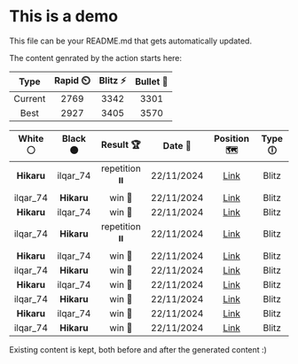 # This is a demo

This file can be your README.md that gets automatically updated.

The content genrated by the action starts here:

<!--START_SECTION:chessStats-->
<!-- Automatically generated with https://github.com/Balastrong/chess-stats-action -->

| Type | Rapid ⏲️ | Blitz ⚡ | Bullet 🔫 |
|:---:|:---:|:---:|:---:|
| Current | 2769 | 3342 | 3301 |
| Best | 2927 | 3405 | 3570 |

| White ⚪ | Black ⚫ | Result 🏆 | Date 📅 | Position 🗺️ | Type 🕕 |
|:---:|:---:|:---:|:---:|:---:|:---:|
| **Hikaru** | ilqar_74 | repetition ⏸️ | 22/11/2024 | <a href="http://www.ee.unb.ca/cgi-bin/tervo/fen.pl?select=8/4k1p1/6P1/1p2pP1p/1Pp1P2P/8/1K6/8 w - -">Link</a> | Blitz |
| ilqar_74 | **Hikaru** | win 🥇 | 22/11/2024 | <a href="http://www.ee.unb.ca/cgi-bin/tervo/fen.pl?select=8/3bk3/5p2/p2B1Kp1/6P1/8/8/8 w - -">Link</a> | Blitz |
| **Hikaru** | ilqar_74 | win 🥇 | 22/11/2024 | <a href="http://www.ee.unb.ca/cgi-bin/tervo/fen.pl?select=2r4k/2BP2qp/4p3/4Q3/1p6/pP6/P4PP1/6K1 b - -">Link</a> | Blitz |
| ilqar_74 | **Hikaru** | repetition ⏸️ | 22/11/2024 | <a href="http://www.ee.unb.ca/cgi-bin/tervo/fen.pl?select=R7/5k2/5P2/5K2/8/8/8/4r3 w - -">Link</a> | Blitz |
| **Hikaru** | ilqar_74 | win 🥇 | 22/11/2024 | <a href="http://www.ee.unb.ca/cgi-bin/tervo/fen.pl?select=r5k1/6p1/8/8/2R3p1/1PP1P3/1KP5/8 b - -">Link</a> | Blitz |
| ilqar_74 | **Hikaru** | win 🥇 | 22/11/2024 | <a href="http://www.ee.unb.ca/cgi-bin/tervo/fen.pl?select=1k6/8/1qP1Np2/8/7P/3K4/8/8 w - -">Link</a> | Blitz |
| **Hikaru** | ilqar_74 | win 🥇 | 22/11/2024 | <a href="http://www.ee.unb.ca/cgi-bin/tervo/fen.pl?select=6k1/5pp1/P1p5/1rN5/7p/2n1P2P/3NbPP1/R5K1 b - -">Link</a> | Blitz |
| ilqar_74 | **Hikaru** | win 🥇 | 22/11/2024 | <a href="http://www.ee.unb.ca/cgi-bin/tervo/fen.pl?select=6k1/p4p2/1p3bp1/3B3p/7P/1NPR2PK/PP1Rrn2/4r3 w - -">Link</a> | Blitz |
| **Hikaru** | ilqar_74 | win 🥇 | 22/11/2024 | <a href="http://www.ee.unb.ca/cgi-bin/tervo/fen.pl?select=4N3/2r2pk1/6p1/3n3p/8/4P2P/5PP1/R5K1 b - -">Link</a> | Blitz |
| ilqar_74 | **Hikaru** | win 🥇 | 22/11/2024 | <a href="http://www.ee.unb.ca/cgi-bin/tervo/fen.pl?select=8/p1Q5/4p3/1p1q2p1/1k6/3p3P/6P1/6K1 w - -">Link</a> | Blitz |

<!--END_SECTION:chessStats-->

Existing content is kept, both before and after the generated content :)
